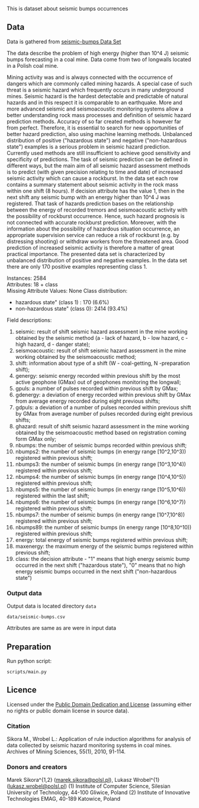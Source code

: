 This is dataset about seismic bumps occurrences

## Data

Data is gathered from [seismic-bumps Data Set](https://archive.ics.uci.edu/ml/datasets/seismic-bumps)

The data describe the problem of high energy (higher than 10^4 J) seismic bumps forecasting in a coal 
mine. Data come from two of longwalls located in a Polish coal mine.

Mining activity was and is always connected with the occurrence of dangers which are commonly called 
mining hazards. A special case of such threat is a seismic hazard which frequently occurs in many 
underground mines. Seismic hazard is the hardest detectable and predictable of natural hazards and in 
this respect it is comparable to an earthquake. More and more advanced seismic and seismoacoustic 
monitoring systems allow a better understanding rock mass processes and definition of seismic hazard 
prediction methods. Accuracy of so far created methods is however far from perfect. Therefore, it is 
essential to search for new opportunities of better hazard prediction, 
also using machine learning methods. Unbalanced distribution of positive ("hazardous state") and negative 
("non-hazardous state") examples is a serious problem in seismic hazard prediction. Currently used 
methods are still insufficient to achieve good sensitivity and specificity of predictions. The task of 
seismic prediction can be defined in different ways, but the main aim of all seismic hazard assessment 
methods is to predict (with given precision relating to time and date) of increased seismic activity which 
can cause a rockburst. In the data set each row contains a summary statement about seismic activity in 
the rock mass within one shift (8 hours). If decision 
attribute has the value 1, then in the next shift any seismic bump with an energy higher than 10^4 J was 
registered. That task of hazards prediction bases on the relationship between the energy of recorded 
tremors and seismoacoustic activity with the possibility of rockburst occurrence. Hence, such hazard 
prognosis is not connected with accurate rockburst prediction. Moreover, with the information about the 
possibility of hazardous situation occurrence, an appropriate supervision service can reduce a risk of 
rockburst (e.g. by distressing shooting) or withdraw workers from the threatened area. Good prediction 
of increased seismic activity is therefore a matter of great practical importance. The presented data 
set is characterized by unbalanced distribution of positive and negative examples. In the data set there 
are only 170 positive examples representing class 1.

Instances: 2584 \
Attributes: 18 + class \
Missing Attribute Values: None
Class distribution: 
* hazardous state" (class 1)    :  170  (6.6%)
* non-hazardous state" (class 0): 2414 (93.4%) 


Field descriptions:
 1. seismic: result of shift seismic hazard assessment in the mine working obtained by the seismic 
method (a - lack of hazard, b - low hazard, c - high hazard, d - danger state);
 2. seismoacoustic: result of shift seismic hazard assessment in the mine working obtained by the 
seismoacoustic method;
 3. shift: information about type of a shift (W - coal-getting, N -preparation shift);
 4. genergy: seismic energy recorded within previous shift by the most active geophone (GMax) out of 
geophones monitoring the longwall;
 5. gpuls: a number of pulses recorded within previous shift by GMax;
 6. gdenergy: a deviation of energy recorded within previous shift by GMax from average energy recorded 
during eight previous shifts;
 7. gdpuls: a deviation of a number of pulses recorded within previous shift by GMax from average number 
of pulses recorded during eight previous shifts;
 8. ghazard: result of shift seismic hazard assessment in the mine working obtained by the 
seismoacoustic method based on registration coming form GMax only;
 9. nbumps: the number of seismic bumps recorded within previous shift;
10. nbumps2: the number of seismic bumps (in energy range [10^2,10^3)) registered within previous shift;
11. nbumps3: the number of seismic bumps (in energy range [10^3,10^4)) registered within previous shift;
12. nbumps4: the number of seismic bumps (in energy range [10^4,10^5)) registered within previous shift;
13. nbumps5: the number of seismic bumps (in energy range [10^5,10^6)) registered within the last shift;
14. nbumps6: the number of seismic bumps (in energy range [10^6,10^7)) registered within previous shift;
15. nbumps7: the number of seismic bumps (in energy range [10^7,10^8)) registered within previous shift;
16. nbumps89: the number of seismic bumps (in energy range [10^8,10^10)) registered within previous shift;
17. energy: total energy of seismic bumps registered within previous shift;
18. maxenergy: the maximum energy of the seismic bumps registered within previous shift;
19. class: the decision attribute - "1" means that high energy seismic bump occurred in the next shift 
("hazardous state"), "0" means that no high energy seismic bumps occurred in the next shift 
("non-hazardous state")

### Output data

Output data is located directory `data`

`data/seismic-bumps.csv`

Attributes are same as are were in input data

## Preparation
Run python script:

`scripts/main.py`

## Licence
Licensed under the [Public Domain Dedication and License][pddl] (assuming
either no rights or public domain license in source data).

[pddl]: http://opendatacommons.org/licenses/pddl/1.0/

### Citation
Sikora M., Wrobel L.: Application of rule induction algorithms for analysis of data collected by seismic 
hazard monitoring systems in coal mines. Archives of Mining Sciences, 55(1), 2010, 91-114.

### Donors and creators
Marek Sikora^{1,2} (marek.sikora@polsl.pl), Lukasz Wrobel^{1} (lukasz.wrobel@polsl.pl)
(1) Institute of Computer Science, Silesian University of Technology, 44-100 Gliwice, Poland
(2) Institute of Innovative Technologies EMAG, 40-189 Katowice, Poland